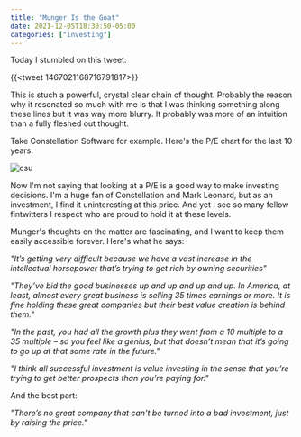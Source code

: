 ```yaml
---
title: "Munger Is the Goat"
date: 2021-12-05T18:30:50-05:00
categories: ["investing"]
---
```


Today I stumbled on this tweet:

{{<tweet 1467021168716791817>}}

This is stuch a powerful, crystal clear chain of thought. Probably the reason why it resonated so much with me is that I was thinking something along these lines but it was way more blurry. It probably was more of an intuition than a fully fleshed out thought.

Take Constellation Software for example. Here's the P/E chart for the last 10 years:

![csu](/images/csu.png)

Now I'm not saying that looking at a P/E is a good way to make investing decisions. I'm a huge fan of Constellation and Mark Leonard, but as an investment, I find it uninteresting at this price. And yet I see so many fellow fintwitters I respect who are proud to hold it at these levels. 

Munger's thoughts on the matter are fascinating, and I want to keep them easily accessible forever. Here's what he says:

_"It’s getting very difficult because we have a vast increase in the intellectual horsepower that’s trying to get rich by owning securities"_

_"They’ve bid the good businesses up and up and up and up. In America, at least, almost every great business is selling 35 times earnings or more. It is fine holding these great companies but their best value creation is behind them."_

_"In the past, you had all the growth plus they went from a 10 multiple to a 35 multiple – so you feel like a genius, but that doesn’t mean that it’s going to go up at that same rate in the future."_

_"I think all successful investment is value investing in the sense that you’re trying to get better prospects than you’re paying for."_

And the best part:

_"There’s no great company that can’t be turned into a bad investment, just by raising the price."_




